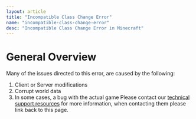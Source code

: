```yaml
---
layout: article
title: "Incompatible Class Change Error"
name: "incompatible-class-change-error"
desc: "Incompatible Class Change Error in Minecraft"
---
```


# General Overview
Many of the issues directed to this error, are caused by the following:

1. Client or Server modifications
2. Corrupt world data
3. In some cases, a bug with the actual game
Please contact our [technical support resources](/help/technical-support-resources/) for more information, when contacting them please link back to this page.